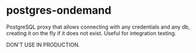 # postgres-ondemand
PostgreSQL proxy that allows connecting with any credentials and any db, creating it on the fly if it does not exist.
Useful for integration testing.

DON'T USE IN PRODUCTION.

